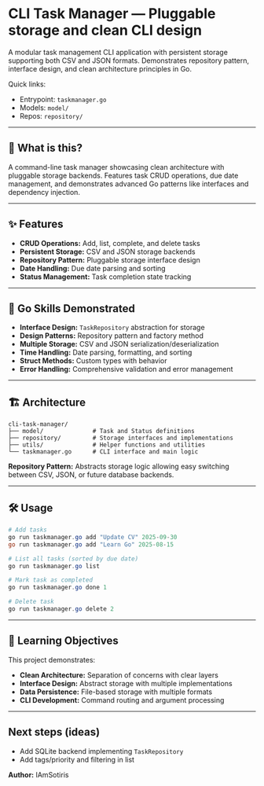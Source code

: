 # CLI Task Manager — Pluggable storage and clean CLI design

A modular task management CLI application with persistent storage supporting both CSV and JSON formats. Demonstrates repository pattern, interface design, and clean architecture principles in Go.

Quick links:
- Entrypoint: `taskmanager.go`
- Models: `model/`
- Repos: `repository/`

---

## 🚀 What is this?

A command-line task manager showcasing clean architecture with pluggable storage backends. Features task CRUD operations, due date management, and demonstrates advanced Go patterns like interfaces and dependency injection.

---

## ✨ Features

- **CRUD Operations:** Add, list, complete, and delete tasks
- **Persistent Storage:** CSV and JSON storage backends
- **Repository Pattern:** Pluggable storage interface design
- **Date Handling:** Due date parsing and sorting
- **Status Management:** Task completion state tracking

---

## 🦄 Go Skills Demonstrated

- **Interface Design:** `TaskRepository` abstraction for storage
- **Design Patterns:** Repository pattern and factory method
- **Multiple Storage:** CSV and JSON serialization/deserialization
- **Time Handling:** Date parsing, formatting, and sorting
- **Struct Methods:** Custom types with behavior
- **Error Handling:** Comprehensive validation and error management

---

## 🏗️ Architecture

```
cli-task-manager/
├── model/              # Task and Status definitions
├── repository/         # Storage interfaces and implementations
├── utils/              # Helper functions and utilities
└── taskmanager.go      # CLI interface and main logic
```

**Repository Pattern:** Abstracts storage logic allowing easy switching between CSV, JSON, or future database backends.

---

## 🛠️ Usage

```powershell
# Add tasks
go run taskmanager.go add "Update CV" 2025-09-30
go run taskmanager.go add "Learn Go" 2025-08-15

# List all tasks (sorted by due date)
go run taskmanager.go list

# Mark task as completed
go run taskmanager.go done 1

# Delete task
go run taskmanager.go delete 2
```

---

## 🎯 Learning Objectives

This project demonstrates:
- **Clean Architecture:** Separation of concerns with clear layers
- **Interface Design:** Abstract storage with multiple implementations
- **Data Persistence:** File-based storage with multiple formats
- **CLI Development:** Command routing and argument processing

---

## Next steps (ideas)

- Add SQLite backend implementing `TaskRepository`
- Add tags/priority and filtering in list


**Author:** IAmSotiris

